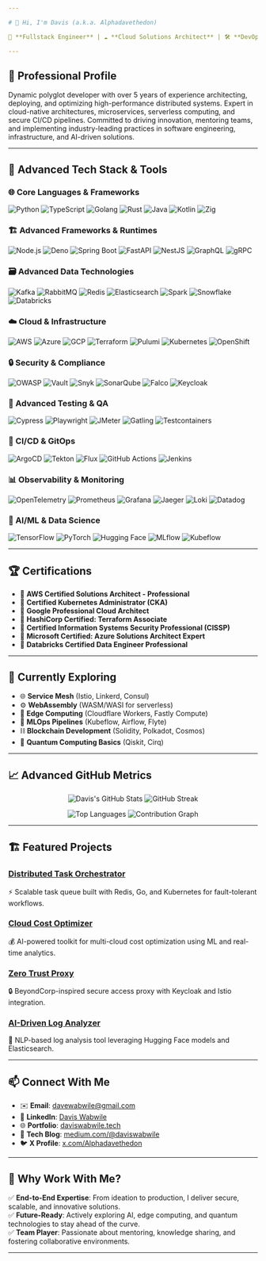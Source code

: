 ```yaml
---

# 👋 Hi, I'm Davis (a.k.a. Alphadavethedon)

🚀 **Fullstack Engineer** | ☁️ **Cloud Solutions Architect** | 🛠️ **DevOps Specialist** | 🧪 **QA Automation Engineer** | 💾 **Big Data Engineer** | 🔒 **Cybersecurity Advocate** | 🤖 **AI/ML Enthusiast**

---
```


## 🧠 Professional Profile
Dynamic polyglot developer with over 5 years of experience architecting, deploying, and optimizing high-performance distributed systems. Expert in cloud-native architectures, microservices, serverless computing, and secure CI/CD pipelines. Committed to driving innovation, mentoring teams, and implementing industry-leading practices in software engineering, infrastructure, and AI-driven solutions.

---

## 🧰 Advanced Tech Stack & Tools

### 🌐 Core Languages & Frameworks
<p>
  <img src="https://img.shields.io/badge/-Python-3776AB?style=for-the-badge&logo=python&logoColor=white" alt="Python" />
  <img src="https://img.shields.io/badge/-TypeScript-3178C6?style=for-the-badge&logo=typescript&logoColor=white" alt="TypeScript" />
  <img src="https://img.shields.io/badge/-Go-00ADD8?style=for-the-badge&logo=go&logoColor=white" alt="Golang" />
  <img src="https://img.shields.io/badge/-Rust-000000?style=for-the-badge&logo=rust&logoColor=white" alt="Rust" />
  <img src="https://img.shields.io/badge/-Java-007396?style=for-the-badge&logo=java&logoColor=white" alt="Java" />
  <img src="https://img.shields.io/badge/-Kotlin-7F52FF?style=for-the-badge&logo=kotlin&logoColor=white" alt="Kotlin" />
  <img src="https://img.shields.io/badge/-Zig-F7A41D?style=for-the-badge&logo=zig&logoColor=black" alt="Zig" />
</p>

### 🏗️ Advanced Frameworks & Runtimes
<p>
  <img src="https://img.shields.io/badge/-Node.js-339933?style=for-the-badge&logo=nodedotjs&logoColor=white" alt="Node.js" />
  <img src="https://img.shields.io/badge/-Deno-000000?style=for-the-badge&logo=deno&logoColor=white" alt="Deno" />
  <img src="https://img.shields.io/badge/-Spring_Boot-6DB33F?style=for-the-badge&logo=springboot&logoColor=white" alt="Spring Boot" />
  <img src="https://img.shields.io/badge/-FastAPI-009688?style=for-the-badge&logo=fastapi&logoColor=white" alt="FastAPI" />
  <img src="https://img.shields.io/badge/-NestJS-E0234E?style=for-the-badge&logo=nestjs&logoColor=white" alt="NestJS" />
  <img src="https://img.shields.io/badge/-GraphQL-E10098?style=for-the-badge&logo=graphql&logoColor=white" alt="GraphQL" />
  <img src="https://img.shields.io/badge/-gRPC-00C4B4?style=for-the-badge&logo=grpc&logoColor=white" alt="gRPC" />
</p>

### 🗃️ Advanced Data Technologies
<p>
  <img src="https://img.shields.io/badge/-Apache_Kafka-231F20?style=for-the-badge&logo=apachekafka&logoColor=white" alt="Kafka" />
  <img src="https://img.shields.io/badge/-RabbitMQ-FF6600?style=for-the-badge&logo=rabbitmq&logoColor=white" alt="RabbitMQ" />
  <img src="https://img.shields.io/badge/-Redis-DC382D?style=for-the-badge&logo=redis&logoColor=white" alt="Redis" />
  <img src="https://img.shields.io/badge/-Elasticsearch-005571?style=for-the-badge&logo=elasticsearch&logoColor=white" alt="Elasticsearch" />
  <img src="https://img.shields.io/badge/-Apache_Spark-E25A1C?style=for-the-badge&logo=apachespark&logoColor=white" alt="Spark" />
  <img src="https://img.shields.io/badge/-Snowflake-29B5E8?style=for-the-badge&logo=snowflake&logoColor=white" alt="Snowflake" />
  <img src="https://img.shields.io/badge/-Databricks-D81B60?style=for-the-badge&logo=databricks&logoColor=white" alt="Databricks" />
</p>

### ☁️ Cloud & Infrastructure
<p>
  <img src="https://img.shields.io/badge/-AWS-232F3E?style=for-the-badge&logo=amazonaws&logoColor=white" alt="AWS" />
  <img src="https://img.shields.io/badge/-Azure-0078D4?style=for-the-badge&logo=microsoftazure&logoColor=white" alt="Azure" />
  <img src="https://img.shields.io/badge/-Google_Cloud-4285F4?style=for-the-badge&logo=googlecloud&logoColor=white" alt="GCP" />
  <img src="https://img.shields.io/badge/-Terraform-7B42BC?style=for-the-badge&logo=terraform&logoColor=white" alt="Terraform" />
  <img src="https://img.shields.io/badge/-Pulumi-8A3391?style=for-the-badge&logo=pulumi&logoColor=white" alt="Pulumi" />
  <img src="https://img.shields.io/badge/-Kubernetes-326CE5?style=for-the-badge&logo=kubernetes&logoColor=white" alt="Kubernetes" />
  <img src="https://img.shields.io/badge/-OpenShift-D21500?style=for-the-badge&logo=redhatopenshift&logoColor=white" alt="OpenShift" />
</p>

### 🔒 Security & Compliance
<p>
  <img src="https://img.shields.io/badge/-OWASP-000000?style=for-the-badge&logo=owasp&logoColor=white" alt="OWASP" />
  <img src="https://img.shields.io/badge/-Vault-000000?style=for-the-badge&logo=vault&logoColor=white" alt="Vault" />
  <img src="https://img.shields.io/badge/-Snyk-4C4C73?style=for-the-badge&logo=snyk&logoColor=white" alt="Snyk" />
  <img src="https://img.shields.io/badge/-SonarQube-4E9BCD?style=for-the-badge&logo=sonarqube&logoColor=white" alt="SonarQube" />
  <img src="https://img.shields.io/badge/-Falco-00C1B2?style=for-the-badge&logo=falco&logoColor=white" alt="Falco" />
  <img src="https://img.shields.io/badge/-Keycloak-1D4FBA?style=for-the-badge&logo=keycloak&logoColor=white" alt="Keycloak" />
</p>

### 🧪 Advanced Testing & QA
<p>
  <img src="https://img.shields.io/badge/-Cypress-17202C?style=for-the-badge&logo=cypress&logoColor=white" alt="Cypress" />
  <img src="https://img.shields.io/badge/-Playwright-2EAD33?style=for-the-badge&logo=playwright&logoColor=white" alt="Playwright" />
  <img src="https://img.shields.io/badge/-JMeter-D22128?style=for-the-badge&logo=apachejmeter&logoColor=white" alt="JMeter" />
  <img src="https://img.shields.io/badge/-Gatling-FF9E2A?style=for-the-badge&logo=gatling&logoColor=white" alt="Gatling" />
  <img src="https://img.shields.io/badge/-Testcontainers-00BFFF?style=for-the-badge&logo=testcontainers&logoColor=white" alt="Testcontainers" />
</p>

### 🔄 CI/CD & GitOps
<p>
  <img src="https://img.shields.io/badge/-ArgoCD-EF7B4D?style=for-the-badge&logo=argo&logoColor=white" alt="ArgoCD" />
  <img src="https://img.shields.io/badge/-Tekton-FF6D00?style=for-the-badge&logo=tekton&logoColor=white" alt="Tekton" />
  <img src="https://img.shields.io/badge/-Flux-0F1223?style=for-the-badge&logo=flux&logoColor=white" alt="Flux" />
  <img src="https://img.shields.io/badge/-GitHub_Actions-2088FF?style=for-the-badge&logo=githubactions&logoColor=white" alt="GitHub Actions" />
  <img src="https://img.shields.io/badge/-Jenkins-D24939?style=for-the-badge&logo=jenkins&logoColor=white" alt="Jenkins" />
</p>

### 📊 Observability & Monitoring
<p>
  <img src="https://img.shields.io/badge/-OpenTelemetry-000000?style=for-the-badge&logo=opentelemetry&logoColor=white" alt="OpenTelemetry" />
  <img src="https://img.shields.io/badge/-Prometheus-E6522C?style=for-the-badge&logo=prometheus&logoColor=white" alt="Prometheus" />
  <img src="https://img.shields.io/badge/-Grafana-F46800?style=for-the-badge&logo=grafana&logoColor=white" alt="Grafana" />
  <img src="https://img.shields.io/badge/-Jaeger-000000?style=for-the-badge&logo=jaeger&logoColor=white" alt="Jaeger" />
  <img src="https://img.shields.io/badge/-Loki-2C2F33?style=for-the-badge&logo=grafana&logoColor=white" alt="Loki" />
  <img src="https://img.shields.io/badge/-Datadog-632CA6?style=for-the-badge&logo=datadog&logoColor=white" alt="Datadog" />
</p>

### 🤖 AI/ML & Data Science
<p>
  <img src="https://img.shields.io/badge/-TensorFlow-FF6F00?style=for-the-badge&logo=tensorflow&logoColor=white" alt="TensorFlow" />
  <img src="https://img.shields.io/badge/-PyTorch-EE4C2C?style=for-the-badge&logo=pytorch&logoColor=white" alt="PyTorch" />
  <img src="https://img.shields.io/badge/-Hugging_Face-FFD21E?style=for-the-badge&logo=huggingface&logoColor=black" alt="Hugging Face" />
  <img src="https://img.shields.io/badge/-MLflow-0194E2?style=for-the-badge&logo=mlflow&logoColor=white" alt="MLflow" />
  <img src="https://img.shields.io/badge/-Kubeflow-326CE5?style=for-the-badge&logo=kubeflow&logoColor=white" alt="Kubeflow" />
</p>

---

## 🏆 Certifications
- 🏅 **AWS Certified Solutions Architect - Professional**
- 🏅 **Certified Kubernetes Administrator (CKA)**
- 🏅 **Google Professional Cloud Architect**
- 🏅 **HashiCorp Certified: Terraform Associate**
- 🏅 **Certified Information Systems Security Professional (CISSP)**
- 🏅 **Microsoft Certified: Azure Solutions Architect Expert**
- 🏅 **Databricks Certified Data Engineer Professional**

---

## 🎯 Currently Exploring
- 🌐 **Service Mesh** (Istio, Linkerd, Consul)
- ⚙️ **WebAssembly** (WASM/WASI for serverless)
- 📡 **Edge Computing** (Cloudflare Workers, Fastly Compute)
- 🧠 **MLOps Pipelines** (Kubeflow, Airflow, Flyte)
- ⛓️ **Blockchain Development** (Solidity, Polkadot, Cosmos)
- 🔮 **Quantum Computing Basics** (Qiskit, Cirq)

---

## 📈 Advanced GitHub Metrics
<p align="center">
  <img src="https://github-readme-stats.vercel.app/api?username=Alphadavethedon&show_icons=true&count_private=true&include_all_commits=true&theme=radical&hide_border=true" alt="Davis's GitHub Stats" />
  <img src="https://streak-stats.demolab.com/?user=Alphadavethedon&theme=radical&hide_border=true" alt="GitHub Streak" />
</p>
<p align="center">
  <img src="https://github-readme-stats.vercel.app/api/top-langs/?username=Alphadavethedon&layout=compact&theme=radical&hide_border=true&langs_count=8" alt="Top Languages" />
  <img src="https://activity-graph.herokuapp.com/graph?username=Alphadavethedon&theme=react-dark&hide_border=true" alt="Contribution Graph" />
</p>

---

## 🏗️ Featured Projects
### [Distributed Task Orchestrator](https://github.com/Alphadavethedon/task-orchestrator)
⚡ Scalable task queue built with Redis, Go, and Kubernetes for fault-tolerant workflows.

### [Cloud Cost Optimizer](https://github.com/Alphadavethedon/cloud-optimizer)
💰 AI-powered toolkit for multi-cloud cost optimization using ML and real-time analytics.

### [Zero Trust Proxy](https://github.com/Alphadavethedon/zero-trust-proxy)
🔒 BeyondCorp-inspired secure access proxy with Keycloak and Istio integration.

### [AI-Driven Log Analyzer](https://github.com/Alphadavethedon/log-analyzer)
🧠 NLP-based log analysis tool leveraging Hugging Face models and Elasticsearch.

---

## 📫 Connect With Me
- ✉️ **Email**: [davewabwile@gmail.com](mailto:davewabwile@gmail.com)
- 🔗 **LinkedIn**: [Davis Wabwile](https://linkedin.com/in/daviswabwile)
- 🌐 **Portfolio**: [daviswabwile.tech](https://daviswabwile.tech)
- 📝 **Tech Blog**: [medium.com/@daviswabwile](https://medium.com/@daviswabwile)
- 🐦 **X Profile**: [x.com/Alphadavethedon](https://x.com/Alphadavethedon)

---

## 🌟 Why Work With Me?
✅ **End-to-End Expertise**: From ideation to production, I deliver secure, scalable, and innovative solutions.  
✅ **Future-Ready**: Actively exploring AI, edge computing, and quantum technologies to stay ahead of the curve.  
✅ **Team Player**: Passionate about mentoring, knowledge sharing, and fostering collaborative environments.

---
